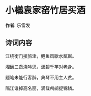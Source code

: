 # 小檥袁家窑竹居买酒

**作者**: 乐雷发

## 诗词内容

江绕衡门接旅津，鲤鱼风歇水粼粼。

湘醨三盏浇吟思，潇碧千竿对老身。

题笔未能行客醉，典琴不用主人贫。

隔江谁掉高名丽，满载鸬鹚捉锦鳞。

